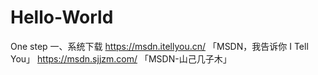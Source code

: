 # Hello-World
One step
一、系统下载
https://msdn.itellyou.cn/    「MSDN，我告诉你 I Tell You」
https://msdn.sjjzm.com/     「MSDN-山己几子木」
